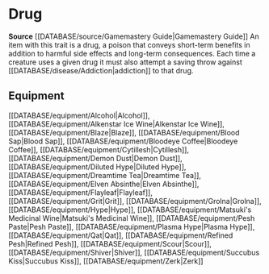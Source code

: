 ﻿---
id: '261'
name: Drug
rarity: Common
rus_type_level: null
source: '[[DATABASE/source/Gamemastery Guide|Gamemastery Guide]]'
trait:
- Drug
type: Trait

---
# Drug

**Source** [[DATABASE/source/Gamemastery Guide|Gamemastery Guide]]
An item with this trait is a drug, a poison that conveys short-term benefits in addition to harmful side effects and long-term consequences. Each time a creature uses a given drug it must also attempt a saving throw against [[DATABASE/disease/Addiction|addiction]] to that drug.

## Equipment

[[DATABASE/equipment/Alcohol|Alcohol]], [[DATABASE/equipment/Alkenstar Ice Wine|Alkenstar Ice Wine]], [[DATABASE/equipment/Blaze|Blaze]], [[DATABASE/equipment/Blood Sap|Blood Sap]], [[DATABASE/equipment/Bloodeye Coffee|Bloodeye Coffee]], [[DATABASE/equipment/Cytillesh|Cytillesh]], [[DATABASE/equipment/Demon Dust|Demon Dust]], [[DATABASE/equipment/Diluted Hype|Diluted Hype]], [[DATABASE/equipment/Dreamtime Tea|Dreamtime Tea]], [[DATABASE/equipment/Elven Absinthe|Elven Absinthe]], [[DATABASE/equipment/Flayleaf|Flayleaf]], [[DATABASE/equipment/Grit|Grit]], [[DATABASE/equipment/Grolna|Grolna]], [[DATABASE/equipment/Hype|Hype]], [[DATABASE/equipment/Matsuki's Medicinal Wine|Matsuki's Medicinal Wine]], [[DATABASE/equipment/Pesh Paste|Pesh Paste]], [[DATABASE/equipment/Plasma Hype|Plasma Hype]], [[DATABASE/equipment/Qat|Qat]], [[DATABASE/equipment/Refined Pesh|Refined Pesh]], [[DATABASE/equipment/Scour|Scour]], [[DATABASE/equipment/Shiver|Shiver]], [[DATABASE/equipment/Succubus Kiss|Succubus Kiss]], [[DATABASE/equipment/Zerk|Zerk]]